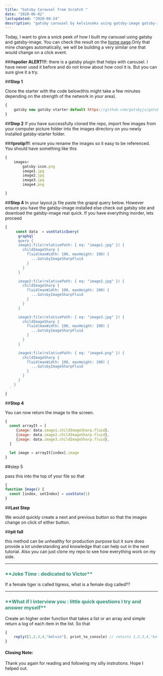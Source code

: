 ```yaml
---
title: "Gatsby Carousel from Scratch "
date: "2020-06-02"
lastupdated: "2020-08-24"
description: "gatsby carousel by kelvinsekx using gatsby-image gatsby-image gatsby gatsby carousel"
---
```


Today, I want to give a snick peek of how I built my carousel using gatsby and gatsby-image. You can check the result on the <a href="https://www.kelvinsekx.codes">home page</a>.Only that mine changes automatically, we will be  building a very similar one that would change on a click event.

###**spoiler ALERT!!!**: there is a gatsby plugin that helps with carousel. I have never used it before and do not know about how cool it is. But you can sure give it a try.


##**Step 1**

Clone the starter with the code below(this might take a few minutes depending on the strength of the network in your area). 
```javascript
{
    gatsby new gatsby-starter-default https://github.com/gatsbyjs/gatsby-starter-default
}
```

##**Step 2**
If you have successfully cloned the repo, import few images from your computer picture folder into the images directory on you newly installed gatsby-starter folder.  

###**protip!!!**: ensure you rename the images so it easy to be referenced. You should have something like this

```javascript
{
    images>
        gatsby-icon.png
        image1.jpg
        image2.jpg
        image3.jpg
        image4.png

}
```

##**Step 4**
In your layout.js file paste the grapql query below. However ensure you have the gatsby-image installed else check out gatsby site and download the gatsby-image real quick. If you have everything inorder, lets proceed


```javascript
{
     const data  = useStaticQuery(
      graphql` 
      query {
      image1:file(relativePath: { eq: "image1.jpg" }) {
        childImageSharp {
          fluid(maxWidth: 190, maxHeight: 190) {
            ...GatsbyImageSharpFluid
          }
        }
      }

      image2:file(relativePath: { eq: "image2.jpg" }) {
        childImageSharp {
          fluid(maxWidth: 190, maxHeight: 190) {
            ...GatsbyImageSharpFluid
          }
        }
      }

      image3:file(relativePath: { eq: "image3.jpg" }) {
        childImageSharp {
          fluid(maxWidth: 190, maxHeight: 190) {
            ...GatsbyImageSharpFluid
          }
        }
      }

      image4:file(relativePath: { eq: "image4.png" }) {
        childImageSharp {
          fluid(maxWidth: 190, maxHeight: 190) {
            ...GatsbyImageSharpFluid
          }
        }
      }
    }
  `
}
```

##**Step 4**

You can now return the image to the screen.

```javascript
{
  const arrayIt = [
     {image: data.image1.childImageSharp.fluid},
     {image: data.image2.childImageSharp.fluid},
     {image: data.image3.childImageSharp.fluid},
  ]

  let image = arrayIt[index].image
}
```

##step 5

pass this into the top of your file so that


```javascript
{
function Image() {
  const [index, setIndex] = useState(1)
}
```
##**Last Step**

We would quickly create a next and previous button so that the images change on click of either button.

##**pit fall**

this method can be unhealthy for production purpose but it sure does provide a lot understanding and knowledge that can help out in the next tutorial. Also you can just clone my repo to see how everything work on my side.
****
 <h3 style="color:#349077">
**Joke Time : dedicated to Victor**
</h3>

If a female tiger is called tigress,
what is a female dog called??

***
 <h3 style="color:#349077">
**What if I interview you : little quick questions I try and answer myself**
</h3>

Create an higher order function that takes a list or an array and simple return a log of each item in the list. So that
```javascript
{
    reply([1,2,3,4,"kelvin"], print_to_console) // returns 1,2,3,4,"kelvin"
}
```


#### Closing Note:
Thank you again for reading and following my silly instrutions. Hope I helped out.


